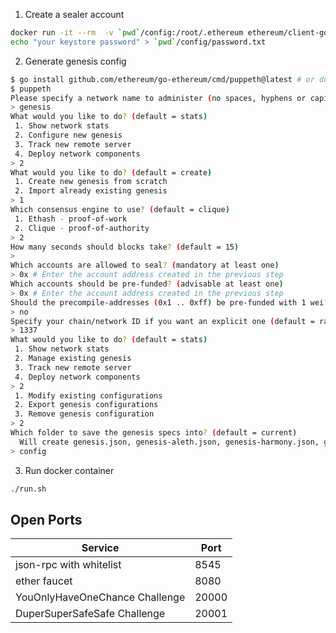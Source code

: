 1. Create a sealer account
```bash
docker run -it --rm  -v `pwd`/config:/root/.ethereum ethereum/client-go account new
echo "your keystore password" > `pwd`/config/password.txt
```

2. Generate genesis config
```bash
$ go install github.com/ethereum/go-ethereum/cmd/puppeth@latest # or download Geth & Tools from https://geth.ethereum.org/downloads/
$ puppeth
Please specify a network name to administer (no spaces, hyphens or capital letters please)
> genesis
What would you like to do? (default = stats)
 1. Show network stats
 2. Configure new genesis
 3. Track new remote server
 4. Deploy network components
> 2
What would you like to do? (default = create)
 1. Create new genesis from scratch
 2. Import already existing genesis
> 1
Which consensus engine to use? (default = clique)
 1. Ethash - proof-of-work
 2. Clique - proof-of-authority
> 2
How many seconds should blocks take? (default = 15)
>
Which accounts are allowed to seal? (mandatory at least one)
> 0x # Enter the account address created in the previous step
Which accounts should be pre-funded? (advisable at least one)
> 0x # Enter the account address created in the previous step
Should the precompile-addresses (0x1 .. 0xff) be pre-funded with 1 wei? (advisable yes)
> no
Specify your chain/network ID if you want an explicit one (default = random)
> 1337
What would you like to do? (default = stats)
 1. Show network stats
 2. Manage existing genesis
 3. Track new remote server
 4. Deploy network components
> 2
 1. Modify existing configurations
 2. Export genesis configurations
 3. Remove genesis configuration
> 2
Which folder to save the genesis specs into? (default = current)
  Will create genesis.json, genesis-aleth.json, genesis-harmony.json, genesis-parity.json
> config
```

3. Run docker container
```bash
./run.sh
```

## Open Ports

| Service                        | Port
| -----------------------        | -----
| json-rpc with whitelist        | 8545      
| ether faucet                   | 8080
| YouOnlyHaveOneChance Challenge | 20000
| DuperSuperSafeSafe Challenge   | 20001
